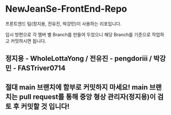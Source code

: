 # NewJeanSe-FrontEnd-Repo
프론트엔드 팀(정지용, 전유진, 박강민)이 사용하는 리포입니다.

임시 방편으로 각 멤버 별 Branch를 만들어 두었으니 해당 Branch를 기준으로 작업하고 커밋하시면 됩니다.
## 정지용 - WholeLottaYong / 전유진 - pengdoriii / 박강민 - FASTriver0714
## 절대 main 브랜치에 함부로 커밋하지 마세요! main 브랜치는 pull request를 통해 중앙 형상 관리자(정지용)이 검토 후 커밋할 것 입니다!
